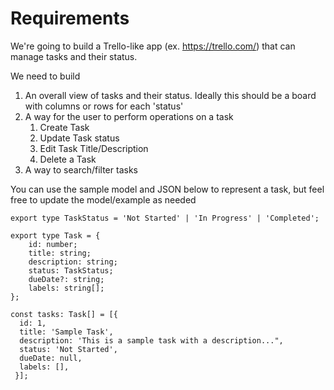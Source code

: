 # Requirements

We're going to build a Trello-like app (ex. https://trello.com/) that can manage tasks and their status. 

We need to build
1. An overall view of tasks and their status. Ideally this should be a board with columns or rows for each 'status'
2. A way for the user to perform operations on a task
   1. Create Task
   2. Update Task status
   3. Edit Task Title/Description
   4. Delete a Task
3. A way to search/filter tasks

You can use the sample model and JSON below to represent a task, but feel free to update the model/example as needed

```
export type TaskStatus = 'Not Started' | 'In Progress' | 'Completed';

export type Task = {
    id: number;
    title: string;
    description: string;
    status: TaskStatus;
    dueDate?: string;
    labels: string[];
};

const tasks: Task[] = [{
  id: 1,
  title: 'Sample Task',
  description: 'This is a sample task with a description...",
  status: 'Not Started',
  dueDate: null,
  labels: [],
 }];
```
